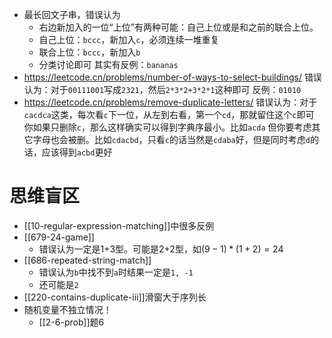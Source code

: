 - 最长回文子串，错误认为
    - 右边新加入的一位“上位”有两种可能：自己上位或是和之前的联合上位。
    - 自己上位：`bccc`，新加入`c`，必须连续一堆重复
    - 联合上位：`bccc`，新加入`b`
    - 分类讨论即可
其实有反例：`bananas`
- https://leetcode.cn/problems/number-of-ways-to-select-buildings/
错误认为：对于`00111001`写成`2321`，然后`2*3*2+3*2*1`这种即可
反例：`01010`
- https://leetcode.cn/problems/remove-duplicate-letters/
错误认为：对于`cacdca`这类，每次看`c`下一位，从左到右看，第一个`cd`，那就留住这个`c`即可
你如果只删除`c`，那么这样确实可以得到字典序最小。比如`acda`
但你要考虑其它字母也会被删。比如`cdacbd`，只看`c`的话当然是`cdaba`好，但是同时考虑`d`的话，应该得到`acbd`更好
# 思维盲区
- [[10-regular-expression-matching]]中很多反例
- [[679-24-game]]
  - 错误认为一定是1+3型。可能是2+2型，如$(9-1)*(1+2)=24$
- [[686-repeated-string-match]]
  - 错误认为`b`中找不到`a`时结果一定是`1, -1`
  - 还可能是`2`
- [[220-contains-duplicate-iii]]滑窗大于序列长
- 随机变量不独立情况！
  - [[2-6-prob]]题6